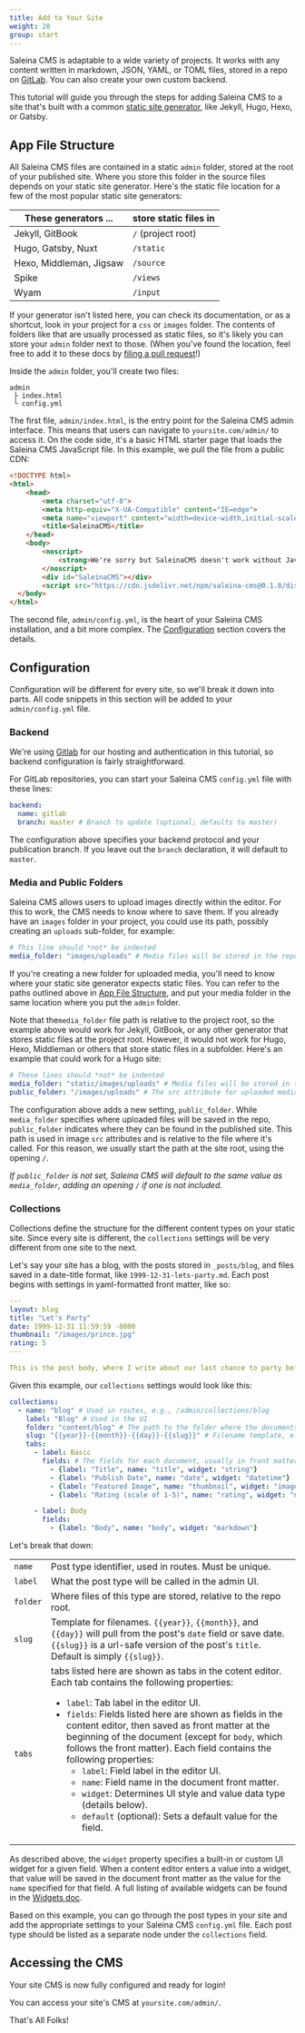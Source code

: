 ```yaml
---
title: Add to Your Site
weight: 20
group: start
---
```


Saleina CMS is adaptable to a wide variety of projects. It works with any content written in markdown, JSON, YAML, or TOML files, stored in a repo on [GitLab](https://about.gitlab.com/). You can also create your own custom backend.

This tutorial will guide you through the steps for adding Saleina CMS to a site that's built with a common [static site generator](https://www.staticgen.com/), like Jekyll, Hugo, Hexo, or Gatsby.

## App File Structure

All Saleina CMS files are contained in a static `admin` folder, stored at the root of your published site. Where you store this folder in the source files depends on your static site generator. Here's the static file location for a few of the most popular static site generators:

| These generators ...    | store static files in |
| ----------------------- | --------------------- |
| Jekyll, GitBook         | `/` (project root)    |
| Hugo, Gatsby, Nuxt      | `/static`             |
| Hexo, Middleman, Jigsaw | `/source`             |
| Spike                   | `/views`              |
| Wyam                    | `/input`              |

If your generator isn't listed here, you can check its documentation, or as a shortcut, look in your project for a `css` or `images` folder. The contents of folders like that are usually processed as static files, so it's likely you can store your `admin` folder next to those. (When you've found the location, feel free to add it to these docs by [filing a pull request](https://gitlab.com/saleina/saleinacms/blob/master/CONTRIBUTING.md)!)

Inside the `admin` folder, you'll create two files:

```x
admin
 ├ index.html
 └ config.yml
```

The first file, `admin/index.html`, is the entry point for the Saleina CMS admin interface. This means that users can navigate to `yoursite.com/admin/` to access it. On the code side, it's a basic HTML starter page that loads the Saleina CMS JavaScript file. In this example, we pull the file from a public CDN:

```html
<!DOCTYPE html>
<html>
    <head>
        <meta charset="utf-8">
        <meta http-equiv="X-UA-Compatible" content="IE=edge">
        <meta name="viewport" content="width=device-width,initial-scale=1.0">
        <title>SaleinaCMS</title>
    </head>
    <body>
        <noscript>
            <strong>We're sorry but SaleinaCMS doesn't work without JavaScript enabled. Please enable it to continue.</strong>
        </noscript>
        <div id="SaleinaCMS"></div>
        <script src="https://cdn.jsdelivr.net/npm/saleina-cms@0.1.8/dist/saleina-cms.min.js"></script>
  </body>
</html>
```

The second file, `admin/config.yml`, is the heart of your Saleina CMS installation, and a bit more complex. The [Configuration](#configuration) section covers the details.

## Configuration

Configuration will be different for every site, so we'll break it down into parts.  All code snippets in this section will be added to your `admin/config.yml` file.

### Backend

We're using [Gitlab](https://www.gitlab.com) for our hosting and authentication in this tutorial, so backend configuration is fairly straightforward. 

For GitLab repositories, you can start your Saleina CMS `config.yml` file with these lines:

```yaml
backend:
  name: gitlab
  branch: master # Branch to update (optional; defaults to master)
```

The configuration above specifies your backend protocol and your publication branch. If you leave out the `branch` declaration, it will default to `master`.

### Media and Public Folders

Saleina CMS allows users to upload images directly within the editor. For this to work, the CMS needs to know where to save them. If you already have an `images` folder in your project, you could use its path, possibly creating an `uploads` sub-folder, for example:

```yaml
# This line should *not* be indented
media_folder: "images/uploads" # Media files will be stored in the repo under images/uploads
```

If you're creating a new folder for uploaded media, you'll need to know where your static site generator expects static files. You can refer to the paths outlined above in [App File Structure](#app-file-structure), and put your media folder in the same location where you put the `admin` folder.

Note that the`media_folder` file path is relative to the project root, so the example above would work for Jekyll, GitBook, or any other generator that stores static files at the project root. However, it would not work for Hugo, Hexo, Middleman or others that store static files in a subfolder. Here's an example that could work for a Hugo site:

```yaml
# These lines should *not* be indented
media_folder: "static/images/uploads" # Media files will be stored in the repo under static/images/uploads
public_folder: "/images/uploads" # The src attribute for uploaded media will begin with /images/uploads
```

The configuration above adds a new setting, `public_folder`. While `media_folder` specifies where uploaded files will be saved in the repo, `public_folder` indicates where they can be found in the published site. This path is used in image `src` attributes and is relative to the file where it's called. For this reason, we usually start the path at the site root, using the opening `/`.

*If `public_folder` is not set, Saleina CMS will default to the same value as `media_folder`, adding an opening `/` if one is not included.*


### Collections

Collections define the structure for the different content types on your static site. Since every site is different, the `collections` settings will be very different from one site to the next.

Let's say your site has a blog, with the posts stored in `_posts/blog`, and files saved in a date-title format, like `1999-12-31-lets-party.md`. Each post begins with settings in yaml-formatted front matter, like so:

```yaml
---
layout: blog
title: "Let's Party"
date: 1999-12-31 11:59:59 -0800
thumbnail: "/images/prince.jpg"
rating: 5
---

This is the post body, where I write about our last chance to party before the Y2K bug destroys us all.
```

Given this example, our `collections` settings would look like this:

```yaml
collections:
  - name: "blog" # Used in routes, e.g., /admin/collections/blog
    label: "Blog" # Used in the UI
    folder: "content/blog" # The path to the folder where the documents are stored
    slug: "{{year}}-{{month}}-{{day}}-{{slug}}" # Filename template, e.g., YYYY-MM-DD-title.md
    tabs:
      - label: Basic
        fields: # The fields for each document, usually in front matter
          - {label: "Title", name: "title", widget: "string"}
          - {label: "Publish Date", name: "date", widget: "datetime"}
          - {label: "Featured Image", name: "thumbnail", widget: "image"}
          - {label: "Rating (scale of 1-5)", name: "rating", widget: "number"}

      - label: Body
        fields: 
          - {label: "Body", name: "body", widget: "markdown"}
```

Let's break that down:

<table>
  <tr>
    <td><code>name</code></td>
    <td>Post type identifier, used in routes. Must be unique.</td>
  </tr>
  <tr>
    <td><code>label</code></td>
    <td>What the post type will be called in the admin UI.</td>
  </tr>
  <tr>
    <td><code>folder</code></td>
    <td>Where files of this type are stored, relative to the repo root.</td>
  </tr>
  <tr>
    <td><code>slug</code></td>
    <td>Template for filenames. <code>{{year}}</code>, <code>{{month}}</code>, and <code>{{day}}</code> will pull from the post's <code>date</code> field or save date. <code>{{slug}}</code> is a url-safe version of the post's <code>title</code>. Default is simply <code>{{slug}}</code>.</td>
  </tr>
  <tr>
    <td><code>tabs</code></td>
    <td>tabs listed here are shown as tabs in the cotent editor. Each tab contains the following properties:
      <ul>
        <li><code>label</code>: Tab label in the editor UI.</li>
        <li><code>fields</code>: Fields listed here are shown as fields in the content editor, then saved as front matter at the beginning of the document (except for <code>body</code>, which follows the front matter). Each field contains the following properties:
          <ul>
            <li><code>label</code>: Field label in the editor UI.</li>
            <li><code>name</code>: Field name in the document front matter.</li>
            <li><code>widget</code>: Determines UI style and value data type (details below).</li>
            <li><code>default</code> (optional): Sets a default value for the field.</li>
          </ul>
        </li>
      </ul>
    </td>
  </tr>
</table>

As described above, the `widget` property specifies a built-in or custom UI widget for a given field. When a content editor enters a value into a widget, that value will be saved in the document front matter as the value for the `name` specified for that field. A full listing of available widgets can be found in the [Widgets doc](/docs/widgets).

Based on this example, you can go through the post types in your site and add the appropriate settings to your Saleina CMS `config.yml` file. Each post type should be listed as a separate node under the `collections` field.

## Accessing the CMS

Your site CMS is now fully configured and ready for login!

You can access your site's CMS at `yoursite.com/admin/`.

That's All Folks!
